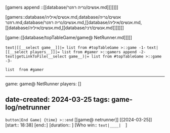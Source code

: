 

[gamers append ::[[database/אנשים/נריה רוזנר.md]]]]]]]


[gamers::database/אנשים/איליה.md,database/אנשים/נריה רוזנר.md,database/אנשים/נריה רוזנר.md,[[database/אנשים/איליה.md,[[database/אנשים/איליה.md,[[database/אנשים/דני.md]]]]]]]


[game::[[database/topTableGame/game@ NetRunner.md]]]]]

`text|[[__select game__]]|= list from #topTableGame >::game -1-` `text|[[__select players__]]|= list from #gamer >::gamers append -2-`
`text|getLinkToFile(__select game__)|= list from #topTableGame >::game -3-` 

```dataview
list  from #gamer  
```
---
game: game@ NetRunner
players: []

date-created: 2024-03-25
tags: game-log/netrunner
---
`button|End Game| {time} >::end` 
[[game@  netrunner]] [[2024-03-25]] [start:: 18:38] 
[end::] [duration::  ] [Who win:: `text|____|  `] 
